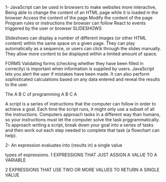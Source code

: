 1- JavaScript can be used
in browsers to make websites more interactive,
Being able to change the content of an HTML page while it is loaded in
the browser
Access the content of the page
Modify the content of the page
Program rules or instructions the browser can follow
React to events triggered by the user or browser
SLIDESHOWS

Slideshows can display a number of different images
(or other HTML content) within the same space
on a given page. They can play automatically as
a sequence, or users can click through the slides
manually. They allow more content to be displayed
within a limited amount of space.

FORMS
Validating forms (checking whether they have been
filled in correctly) is important when information is
supplied by users. JavaScript lets you alert the user
if mistakes have been made. It can also perform
sophisticated calculations based on any data entered
and reveal the results to the user.

The A B C of programming
A B C
A

A script is a series of instructions that the computer
can follow in order to achieve a goal.
Each time the script runs, it might only use a subset of
all the instructions.
Computers approach tasks in a different way than
humans, so your instructions must let the computer
solve the task prggrammatically.
To approach writing a script, break down your goal into
a series of tasks and then work out each step needed
to complete that task (a flowchart can help).

2-
An expression evaluates into (results in) a single value

types of expressions.
 1
EXPRESSIONS THAT JUST ASSIGN A
VALUE TO A VARIABLE

2
EXPRESSIONS THAT USE TWO OR
MORE VALUES TO RETURN A
SINGLE VALUE

